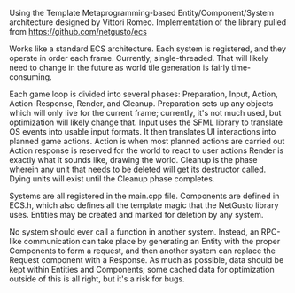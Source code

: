 Using the Template Metaprogramming-based Entity/Component/System architecture designed by Vittori Romeo.
Implementation of the library pulled from https://github.com/netgusto/ecs

Works like a standard ECS architecture. Each system is registered, and they operate in order each frame.
Currently, single-threaded. That will likely need to change in the future as world tile generation is fairly time-consuming.

Each game loop is divided into several phases: Preparation, Input, Action, Action-Response, Render, and Cleanup.
Preparation sets up any objects which will only live for the current frame; currently, it's not much used, but optimization will likely change that.
Input uses the SFML library to translate OS events into usable input formats. It then translates UI interactions into planned game actions.
Action is when most planned actions are carried out
Action response is reserved for the world to react to user actions
Render is exactly what it sounds like, drawing the world.
Cleanup is the phase wherein any unit that needs to be deleted will get its destructor called. Dying units will exist until the Cleanup phase completes.

Systems are all registered in the main.cpp file.
Components are defined in ECS.h, which also defines all the template magic that the NetGusto library uses.
Entities may be created and marked for deletion by any system.

No system should ever call a function in another system. Instead, an RPC-like communication can take place by generating an Entity with the proper Components to form a request, and then another system can replace the Request component with a Response.
As much as possible, data should be kept within Entities and Components; some cached data for optimization outside of this is all right, but it's a risk for bugs.
